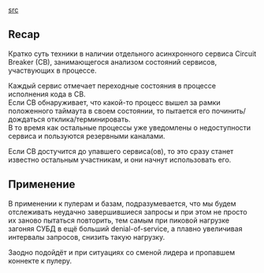 [src](https://java-design-patterns.com/patterns/circuit-breaker/)

## Recap
Кратко суть техники в наличии отдельного асинхронного сервиса Circuit Breaker (CB), занимающегося анализом состояний сервисов, участвующих в процессе.

Каждый сервис отмечает переходные состояния в процессе исполнения кода в CB.    
Если CB обнаруживает, что какой-то процесс вышел за рамки положенного таймаута в своем состоянии, то пытается его починить/дождаться отклика/терминировать.   
В то время как остальные процессы уже уведомлены о недоступности сервиса и пользуются резервными каналами.

Если CB достучится до упавшего сервиса(ов), то это сразу станет известно остальным участникам, и они начнут использовать его.

## Применение
В применении к пулерам и базам, подразумевается, что мы будем отслеживать неудачно завершившиеся запросы и при этом не просто их заново пытаться повторить, тем самым при пиковой нагрузке загоняя СУБД в ещё больший denial-of-service, а плавно увеличивая интервалы запросов, снизить такую нагрузку. 

Заодно подойдёт и при ситуациях со сменой лидера и пропавшем коннекте к пулеру.
